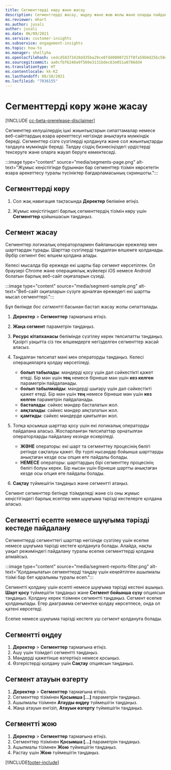 ```yaml
---
title: Сегменттерді көру және жасау
description: Сегменттерді жасау, өңдеу және жою жолы және оларды пайдалану орны.
ms.reviewer: mhart
ms.author: jusali
author: jusali
ms.date: 06/09/2021
ms.service: customer-insights
ms.subservice: engagement-insights
ms.topic: how-to
ms.manager: shellyha
ms.openlocfilehash: cedcd58373428dd35ba29ce8fdd00007257f8fa59b0d25bc584b4e832df13604
ms.sourcegitcommit: aa0cfbf6240a9f560e3131bdec63e051a8786dd4
ms.translationtype: HT
ms.contentlocale: kk-KZ
ms.lasthandoff: 08/10/2021
ms.locfileid: "7036155"
---
```

# <a name="view-and-create-segments"></a>Сегменттерді көру және жасау

[!INCLUDE [cc-beta-prerelease-disclaimer](includes/cc-beta-prerelease-disclaimer.md)]

Сегменттер келушілердің ішкі жиынтықтарын сипаттамалар немесе веб-сайттардың өзара әрекеттесуі негізінде анықтауға мүмкіндік береді. Сегменттер сізге сүзгілерді қолдануға және сол жиынтықтарды талдауға мүмкіндік береді. Талдау сіздің бизнесіңіздегі үрдістерді тексеруге және оларға жауап беруге көмектеседі. 

:::image type="content" source="media/segments-page.png" alt-text="Жұмыс кеңістігінде бұрыннан бар сегменттер тізімін көрсететін өзара әрекеттесу туралы түсініктер бағдарламасының скриншоты.":::

## <a name="view-segments"></a>Сегменттерді көру

1. Сол жақ навигация тақтасында **Деректер** бөліміне өтіңіз. 

1. Жұмыс кеңістігіндегі барлық сегменттердің тізімін көру үшін **Сегменттер** қойыншасын таңдаңыз. 

## <a name="create-a-segment"></a>Сегмент жасау

Сегменттер логикалық операторлармен байланысқан ережелер мен шарттардан тұрады. Шарттар сүзгілерді таңдалған өлшемге қолданады. Әрбір сегмент бес өлшем қолдана алады.

Келесі мысалда бір ережеде екі шарты бар сегмент көрсетілген. Ол браузері Chrome және операциялық жүйелері iOS немесе Android болатын барлық веб-сайт оқиғаларын сүзеді.

:::image type="content" source="media/segment-sample.png" alt-text="Веб-сайт оқиғаларын сүзуге арналған ережедегі екі шартты мысал сегменттері.":::

Бұл бөлімде *бос сегментті* басынан бастап жасау жолы сипатталады.

1. **Деректер** > **Сегменттер** тармағына өтіңіз.

1. **Жаңа сегмент** параметрін таңдаңыз.

1. **Ресурс кітапханасы** бөлімінде сүзгілеу керек төлсипатты таңдаңыз. Қазіргі уақытта сіз тек өлшемдерге негізделген сегменттер жасай аласыз.

1. Таңдалған төлсипат мәні мен операторды таңдаңыз. Келесі операцияларға қолдау көрсетіледі.
   - **болып табылады**: мәндерді қосу үшін дәл сәйкестікті қажет етеді. Бір мән үшін **тең** немесе бірнеше мән үшін **кез келген** параметрін пайдаланады.
   - **болып табылмайды**: мәндерді шығару үшін дәл сәйкестікті қажет етеді. Бір мән үшін **тең** немесе бірнеше мән үшін **кез келген** параметрін пайдаланады.
   - **басталады**: сәйкес мәндер басталатын жол.
   - **аяқталады**: сәйкес мәндер аяқталатын жол.
   - **қамтиды**: сәйкес мәндерде қамтылған жол.

1. Топқа қосымша шарттар қосу үшін екі логикалық операторды пайдалана аласыз. Жоспарланған төлсипаттар орнатылған операторларды пайдалану кезінде ескеріледі.
   - **ЖӘНЕ** операторы: екі шарт та сегменттеу процесінің бөлігі ретінде сақталуы қажет. Әр түрлі нысандар бойынша шарттарды анықтаған кезде осы опция өте пайдалы болады.
   - **НЕМЕСЕ** операторы: шарттардың бірі сегменттеу процесінің бөлігі болуы керек. Бір нысан үшін бірнеше шартты анықтаған кезде осы опция өте пайдалы болады.

1. **Сақтау** түймешігін таңдаңыз және сегментті атаңыз. 

Сегмент сегменттер бетінде тізімделеді және сіз оны жұмыс кеңістігіндегі барлық есептер мен шұңғыма тәрізді кестелерге қолдана аласыз.

## <a name="use-a-segment-in-a-report-or-funnel"></a>Сегментті есепте немесе шұңғыма тәрізді кестеде пайдалану

Сегменттерді сегменттегі шарттар негізінде сүзгілеу үшін есепке немесе шұңғыма тәрізді кестеге қолдануға болады. Алайда, нақты уақыт режиміндегі пайдалану туралы есепке сегменттерді қолдана алмайсыз.

:::image type="content" source="media/segment-reports-filter.png" alt-text="Қолданылатын сегменттерді таңдау үшін кеңейтілген ашылмалы тізімі бар бет қаралымы туралы есеп.":::

Сегментті қолдану үшін есепті немесе шұңғыма тәрізді кестені ашыңыз. **Шарт қосу** түймешігін таңдаңыз және **Сегмент бойынша сүзу** опциясын таңдаңыз. Қолдану керек тізімнен сегментті таңдаңыз. Сегмент есепке қолданылады. Егер диаграмма сегментке қолдау көрсетпесе, онда ол қатені көрсетеді.
 
Есепке немесе шұңғыма тәрізді кестеге *үш сегмент* қолдануға болады.

## <a name="edit-a-segment"></a>Сегментті өңдеу

1. **Деректер** > **Сегменттер** тармағына өтіңіз.
1. Ашу үшін тізімдегі сегментті таңдаңыз. 
1. Мәндерді қажетінше өзгертіңіз немесе қосыңыз.
1. Өзгерістерді қолдану үшін **Сақтау** опциясын таңдаңыз.

## <a name="change-the-name-of-a-segment"></a>Сегмент атауын өзгерту

1. **Деректер** > **Сегменттер** тармағына өтіңіз.
1. Сегменттер тізімінен **Қосымша [...]** параметрін таңдаңыз. 
1. Ашылмалы тізімнен **Атауды өңдеу** түймешігін таңдаңыз.
1. Жаңа атауын енгізіп, **Атауын өзгерту** түймешігін таңдаңыз.

## <a name="delete-a-segment"></a>Сегментті жою

1. **Деректер** > **Сегменттер** тармағына өтіңіз.
1. Сегменттер тізімінен **Қосымша [...]** параметрін таңдаңыз. 
1. Ашылмалы тізімнен **Жою** түймешігін таңдаңыз.
1. Растау үшін **Жою** түймешігін таңдаңыз.

[!INCLUDE[footer-include](../includes/footer-banner.md)]
